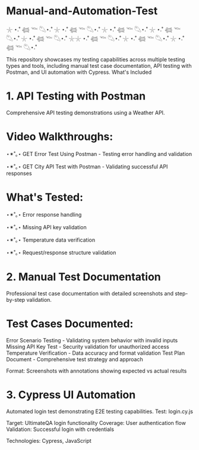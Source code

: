 # Manual-and-Automation-Test
𓇼 ⋆.˚ 𓆉 𓆝 𓆡⋆.˚ 𓇼 ⋆.˚ 𓆉 𓆝 𓆡⋆.˚ 𓇼 ⋆.˚ 𓆉 𓆝 𓆡⋆.˚ 𓇼 ⋆.˚ 𓆉 𓆝 𓆡⋆.˚ 𓇼 ⋆.˚ 𓆉 𓆝 𓆡⋆.˚ 𓇼𓇼 ⋆.˚ 𓆉 𓆝 𓆡⋆.˚ 𓇼 ⋆.˚ 𓆉 𓆝 𓆡⋆.˚ 𓇼 ⋆.˚ 𓆉 𓆝 𓆡⋆.˚ 

This repository showcases my testing capabilities across multiple testing types and tools, including manual test case documentation, API testing with Postman, and UI automation with Cypress.
What's Included

# 1. API Testing with Postman
Comprehensive API testing demonstrations using a Weather API.
# Video Walkthroughs:


⋆✴︎˚｡⋆ GET Error Test Using Postman - Testing error handling and validation

⋆✴︎˚｡⋆ GET City API Test with Postman - Validating successful API responses

# What's Tested:


⋆✴︎˚｡⋆ Error response handling

⋆✴︎˚｡⋆ Missing API key validation

⋆✴︎˚｡⋆ Temperature data verification

⋆✴︎˚｡⋆ Request/response structure validation


# 2. Manual Test Documentation
Professional test case documentation with detailed screenshots and step-by-step validation.
# Test Cases Documented:

Error Scenario Testing - Validating system behavior with invalid inputs
Missing API Key Test - Security validation for unauthorized access
Temperature Verification - Data accuracy and format validation
Test Plan Document - Comprehensive test strategy and approach

Format: Screenshots with annotations showing expected vs actual results

# 3. Cypress UI Automation
Automated login test demonstrating E2E testing capabilities.
Test: login.cy.js

Target: UltimateQA login functionality
Coverage: User authentication flow
Validation: Successful login with credentials

Technologies: Cypress, JavaScript
